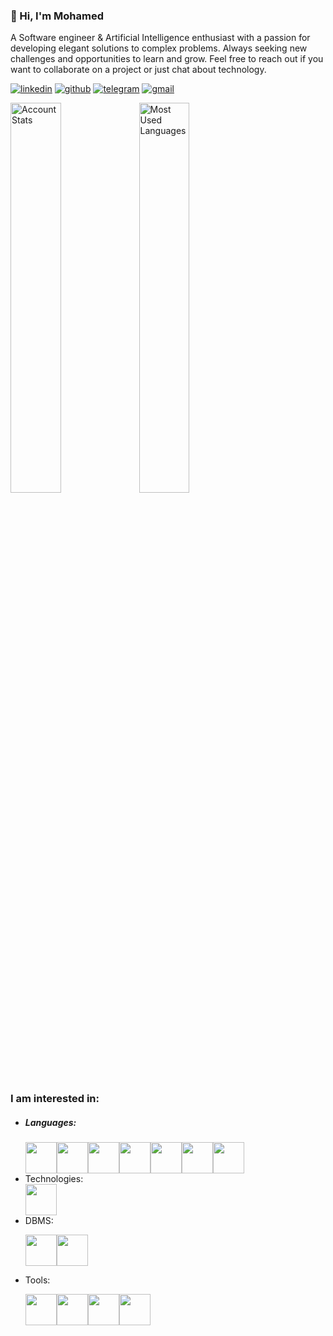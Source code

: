 <h3>👋 Hi, I'm Mohamed</h3>

<p>A Software engineer & Artificial Intelligence enthusiast with a passion for developing elegant solutions to complex problems. Always seeking new challenges and opportunities to learn and grow. Feel free to reach out if you want to collaborate on a project or just chat about technology.</p>

<p>
  <a href="https://www.linkedin.com/in/elazzaoui/" rel="nofollow noreferrer"><img src="https://img.shields.io/badge/LinkedIn-0077B5?style=for-the-badge&logo=linkedin&logoColor=white" alt="linkedin"></a>
  <a href="https://github.com/p1x33l" rel="nofollow noreferrer"><img src="https://img.shields.io/badge/GitHub-100000?style=for-the-badge&logo=github&logoColor=white" alt="github"></a>
    <a href="https://t.me/p1x33l" rel="nofollow noreferrer"><img src="https://img.shields.io/badge/Telegram-2CA5E0?style=for-the-badge&logo=telegram&logoColor=white" alt="telegram"></a>
     <a href="mailto:medou.elazzaoui@gmail.com" rel="nofollow noreferrer"><img src="https://img.shields.io/badge/Gmail-D14836?style=for-the-badge&logo=gmail&logoColor=white" alt="gmail"></a>
</p>
<p><img src="https://github-readme-stats.vercel.app/api?username=p1x33l&show_icons=true&theme=dark" alt="Account Stats" width="40%"> <img src="https://github-readme-stats.vercel.app/api/top-langs?username=p1x33l&theme=dark" alt="Most Used Languages" width="40%"></p>

<h3>I am interested in:</h3>
<ul><h5><li>Languages:</li></h5>
<img height=50 src="https://cdn.jsdelivr.net/gh/devicons/devicon/icons/python/python-original.svg"/><img height=50 src="https://cdn.jsdelivr.net/gh/devicons/devicon/icons/java/java-original.svg"/><img height=50 src="https://cdn.jsdelivr.net/gh/devicons/devicon/icons/html5/html5-original.svg" /><img height=50 src="https://cdn.jsdelivr.net/gh/devicons/devicon/icons/css3/css3-original.svg" /><img height=50 src="https://cdn.jsdelivr.net/gh/devicons/devicon/icons/javascript/javascript-original.svg" /><img src="https://cdn.jsdelivr.net/gh/devicons/devicon/icons/c/c-original.svg" height=50><img src="https://cdn.jsdelivr.net/gh/devicons/devicon/icons/php/php-original.svg" height=50/>

<li>Technologies:</li>

<img src="https://cdn.jsdelivr.net/gh/devicons/devicon/icons/react/react-original-wordmark.svg" height=50/>

<li>DBMS:</li>

<img src="https://cdn.jsdelivr.net/gh/devicons/devicon/icons/mysql/mysql-original.svg" height=50/><img src="https://cdn.jsdelivr.net/gh/devicons/devicon/icons/oracle/oracle-original.svg" height=50/>



<li>Tools:</li>

<img src="https://cdn.jsdelivr.net/gh/devicons/devicon/icons/vscode/vscode-original.svg" height=50/><img src="https://cdn.jsdelivr.net/gh/devicons/devicon/icons/photoshop/photoshop-plain.svg" height=50 /><img src="https://cdn.jsdelivr.net/gh/devicons/devicon/icons/illustrator/illustrator-plain.svg" height=50/><img src="https://cdn.jsdelivr.net/gh/devicons/devicon/icons/jupyter/jupyter-original-wordmark.svg" height=50/>

</ul>




